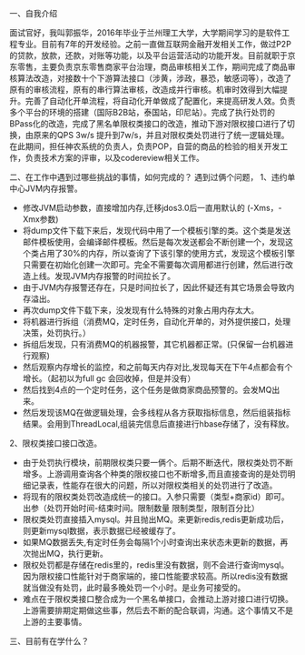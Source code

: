 一、自我介绍

面试官好，我叫郭振华，2016年毕业于兰州理工大学，大学期间学习的是软件工程专业。目前有7年的开发经验。之前一直做互联网金融开发相关工作，做过P2P的贷款，放款，还款，对账等功能，以及平台运营活动的功能开发。目前就职于京东零售，主要负责京东零售商家平台治理，商品审核相关工作，期间完成了商品审核算法改造，对接数十个下游算法接口（涉黄，涉政，暴恐，敏感词等），改造了原有的审核流程，原有的串行算法审核，改造成并行审核。机审时效得到大幅提升。完善了自动化开单流程，将自动化开单做成了配置化，来提高研发人效。负责多个平台的环境的搭建（国际B2B站，泰国站，印尼站）。完成了执行处罚的BPass化的改造，完成了黑名单限权类接口的改造，推动下游对限权接口进行了切换，由原来的QPS 3w/s 提升到7w/s，并且对限权类处罚进行了统一逻辑处理。在此期间，担任神农系统的负责人，负责POP，自营的商品的检验的相关开发工作，负责技术方案的评审，以及codereview相关工作。

二、在工作中遇到过哪些挑战的事情，如何完成的？
遇到过俩个问题，
1、违约单中心JVM内存报警。
  - 修改JVM启动参数，直接增加内存,迁移jdos3.0后一直用默认的 (-Xms，-Xmx参数)
  - 将dump文件下载下来后，发现代码中用了一个模板引擎的类。这个类是发送邮件模板使用，会编译邮件模板。然后是每次发送都会不断创建一个，发现这个类占用了30%的内存，所以查询了下该引擎的使用方式，发现这个模板引擎只需要在初始化创建一次即可。完全不需要每次调用都进行创建，然后进行改造上线。发现JVM内存报警的时间拉长了。
  - 由于JVM内存报警还存在，只是时间拉长了，因此怀疑还有其它场景会导致内存溢出。
  - 再次dump文件下载下来，没发现有什么特殊的对象占用内存太大。
  - 将机器进行拆组（消费MQ，定时任务，自动化开单的，对外提供接口，处理决策，处罚执行。）
  - 拆组后发现，只有消费MQ的机器报警，其它机器都正常。(只保留一台机器进行观察)
  - 然后观察内存增长的监控，和之前每天内存对比,发现每天在下午4点都会有个增长。（起初以为full gc 会回收掉，但是并没有）
  - 然后找到4点的一个定时任务，这个任务是做商家商品预警的。会发MQ出来。
  - 然后发现该MQ在做逻辑处理，会多线程从各方获取指标信息，然后组装指标结果。会用到ThreadLocal,组装完信息后直接进行hbase存储了，没有释放。

2、限权类接口接口改造。
  - 由于处罚执行模块，前期限权类只要一俩个。后期不断迭代，限权类处罚不断增多。上游调用查询各个种类的限权接口也不断增多,而且直接查询的是处罚明细记录表，性能存在很大的问题，所以对限权类相关的处罚进行了改造。
  - 将现有的限权类处罚改造成统一的接口。入参只需要（类型+商家id）即可。出参（处罚开始时间-结束时间。限制数量 限制类型，限制百分比）
  - 限权类处罚直接插入mysql。并且抛出MQ。来更新redis,redis更新成功后，则更新mysql数据，表示数据已经被缓存了。
  - 如果MQ数据丢失,有定时任务会每隔1个小时查询出来状态未更新的数据，再次抛出MQ，执行更新。
  - 限权处罚都是存储在redis里的，redis里没有数据，则不会进行查询mysql。因为限权接口性能针对于商家端的，接口性能要求较高。所以redis没有数据就当做没有处罚，此时最多晚处罚一个小时。是业务可接受的。
  - 难点在于限权类接口整合成为一个黑名单接口，会推动上游对接口进行切换。上游需要排期定期做这些事，然后去不断的配合联调，沟通。这个事情又不是上游的主要事情。

三、目前有在学什么？


